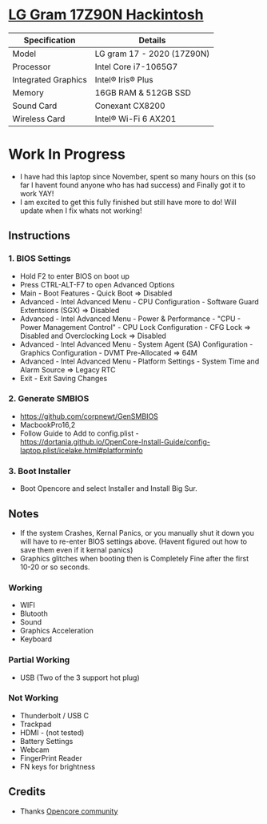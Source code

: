 # [LG Gram 17Z90N Hackintosh](https://www.lg.com/us/laptops/lg-17z90n-r.aac8u1-ultra-slim-laptop)

| Specification       | Details                                 |
| ------------------- | --------------------------------------- |
| Model               | LG gram 17 - 2020 (17Z90N)              |
| Processor           | Intel Core i7-1065G7                    |
| Integrated Graphics | Intel® Iris® Plus                       |
| Memory              | 16GB RAM & 512GB SSD                    |
| Sound Card          | Conexant CX8200                         |
| Wireless Card       | Intel® Wi-Fi 6 AX201                    |

# Work In Progress
- I have had this laptop since November, spent so many hours on this (so far I havent found anyone who has had success) and Finally got it to work YAY!
- I am excited to get this fully finished but still have more to do! Will update when I fix whats not working!

## Instructions
### 1. BIOS Settings
- Hold F2 to enter BIOS on boot up
- Press CTRL-ALT-F7 to open Advanced Options
- Main - Boot Features - Quick Boot => Disabled
- Advanced - Intel Advanced Menu - CPU Configuration - Software Guard Extentsions (SGX) => Disabled
- Advanced - Intel Advanced Menu - Power & Performance - "CPU - Power Management Control" - CPU Lock Configuration - CFG Lock => Disabled and Overclocking Lock => Disabled 
- Advanced - Intel Advanced Menu - System Agent (SA) Configuration - Graphics Configuration - DVMT Pre-Allocated => 64M
- Advanced - Intel Advanced Menu - Platform Settings - System Time and Alarm Source => Legacy RTC
- Exit - Exit Saving Changes

### 2. Generate SMBIOS
- https://github.com/corpnewt/GenSMBIOS
- MacbookPro16,2
- Follow Guide to Add to config.plist - https://dortania.github.io/OpenCore-Install-Guide/config-laptop.plist/icelake.html#platforminfo

### 3. Boot Installer
- Boot Opencore and select Installer and Install Big Sur.

## Notes
- If the system Crashes, Kernal Panics, or you manually shut it down you will have to re-enter BIOS settings above. (Havent figured out how to save them even if it kernal panics)
- Graphics glitches when booting then is Completely Fine after the first 10-20 or so seconds.

### Working
- WIFI
- Blutooth
- Sound
- Graphics Acceleration
- Keyboard
### Partial Working
- USB (Two of the 3 support hot plug)
### Not Working
- Thunderbolt /  USB C
- Trackpad
- HDMI - (not tested)
- Battery Settings
- Webcam
- FingerPrint Reader
- FN keys for brightness

## Credits
- Thanks [Opencore community](https://github.com/acidanthera/OpenCorePkg)

